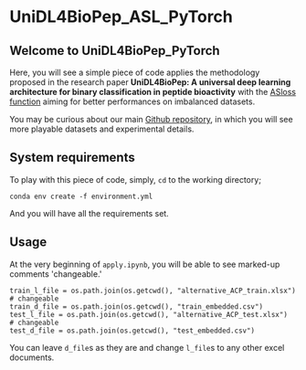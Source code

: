 # UniDL4BioPep_ASL_PyTorch

## Welcome to UniDL4BioPep_PyTorch
Here, you will see a simple piece of code applies the methodology proposed in the research paper **UniDL4BioPep: A universal deep learning architecture for binary classification in peptide bioactivity** with the [ASloss function](https://github.com/Alibaba-MIIL/ASL) aiming for better performances on imbalanced datasets.

You may be curious about our main [Github repository](https://github.com/dzjxzyd/UniDL4BioPep), in which you will see more playable datasets and experimental details.

## System requirements
To play with this piece of code, simply, ```cd``` to the working directory;<br>
```
conda env create -f environment.yml
```
And you will have all the requirements set.

## Usage
At the very beginning of ```apply.ipynb```, you will be able to see marked-up comments 'changeable.'
```
train_l_file = os.path.join(os.getcwd(), "alternative_ACP_train.xlsx")  # changeable
train_d_file = os.path.join(os.getcwd(), "train_embedded.csv")
test_l_file = os.path.join(os.getcwd(), "alternative_ACP_test.xlsx")  # changeable
test_d_file = os.path.join(os.getcwd(), "test_embedded.csv")
```
You can leave ```d_file```s as they are and change ```l_file```s to any other excel documents.

